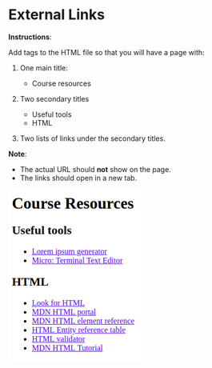# External Links

**Instructions**:

Add tags to the HTML file so that you will have a page with:

1. One main title:

   - Course resources

1. Two secondary titles

   - Useful tools
   - HTML

1. Two lists of links under the secondary titles. 

**Note**: 
* The actual URL should **not** show on the page. 
* The links should open in a new tab.

![alt-text](/image/reference-image.png "Reference Image")
